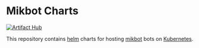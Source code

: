 # Mikbot Charts

[![Artifact Hub](https://img.shields.io/endpoint?url=https://artifacthub.io/badge/repository/mikbot)](https://artifacthub.io/packages/search?repo=mikbot)

This repository contains [helm](https://helm.sh) charts for hosting [mikbot](https://github.com/DRSchlaubi/mikbot) bots on [Kubernetes](https://kubernetes.io).

